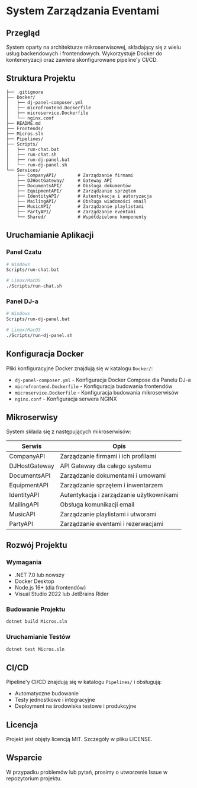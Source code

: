 # System Zarządzania Eventami

## Przegląd
System oparty na architekturze mikroserwisowej, składający się z wielu usług backendowych i frontendowych. Wykorzystuje Docker do konteneryzacji oraz zawiera skonfigurowane pipeline'y CI/CD.

## Struktura Projektu
```
├── .gitignore
├── Docker/
│   ├── dj-panel-composer.yml
│   ├── microfrontend.Dockerfile
│   ├── microservice.Dockerfile
│   └── nginx.conf
├── README.md
├── Frontends/
├── Micros.sln
├── Pipelines/
├── Scripts/
│   ├── run-chat.bat
│   ├── run-chat.sh
│   ├── run-dj-panel.bat
│   └── run-dj-panel.sh
└── Services/
    ├── CompanyAPI/        # Zarządzanie firmami
    ├── DJHostGateway/     # Gateway API
    ├── DocumentsAPI/      # Obsługa dokumentów
    ├── EquipmentAPI/      # Zarządzanie sprzętem
    ├── IdentityAPI/       # Autentykacja i autoryzacja
    ├── MailingAPI/        # Obsługa wiadomości email
    ├── MusicAPI/          # Zarządzanie playlistami
    ├── PartyAPI/          # Zarządzanie eventami
    └── Shared/            # Współdzielone komponenty
```

## Uruchamianie Aplikacji

### Panel Czatu
```bash
# Windows
Scripts/run-chat.bat

# Linux/MacOS
./Scripts/run-chat.sh
```

### Panel DJ-a
```bash
# Windows
Scripts/run-dj-panel.bat

# Linux/MacOS
./Scripts/run-dj-panel.sh
```

## Konfiguracja Docker

Pliki konfiguracyjne Docker znajdują się w katalogu `Docker/`:

- `dj-panel-composer.yml` - Konfiguracja Docker Compose dla Panelu DJ-a
- `microfrontend.Dockerfile` - Konfiguracja budowania frontendów
- `microservice.Dockerfile` - Konfiguracja budowania mikroserwisów
- `nginx.conf` - Konfiguracja serwera NGINX

## Mikroserwisy

System składa się z następujących mikroserwisów:

| Serwis | Opis |
|--------|------|
| CompanyAPI | Zarządzanie firmami i ich profilami |
| DJHostGateway | API Gateway dla całego systemu |
| DocumentsAPI | Zarządzanie dokumentami i umowami |
| EquipmentAPI | Zarządzanie sprzętem i inwentarzem |
| IdentityAPI | Autentykacja i zarządzanie użytkownikami |
| MailingAPI | Obsługa komunikacji email |
| MusicAPI | Zarządzanie playlistami i utworami |
| PartyAPI | Zarządzanie eventami i rezerwacjami |

## Rozwój Projektu

### Wymagania
- .NET 7.0 lub nowszy
- Docker Desktop
- Node.js 16+ (dla frontendów)
- Visual Studio 2022 lub JetBrains Rider

### Budowanie Projektu
```bash
dotnet build Micros.sln
```

### Uruchamianie Testów
```bash
dotnet test Micros.sln
```

## CI/CD

Pipeline'y CI/CD znajdują się w katalogu `Pipelines/` i obsługują:
- Automatyczne budowanie
- Testy jednostkowe i integracyjne
- Deployment na środowiska testowe i produkcyjne

## Licencja
Projekt jest objęty licencją MIT. Szczegóły w pliku LICENSE.

## Wsparcie
W przypadku problemów lub pytań, prosimy o utworzenie Issue w repozytorium projektu.
